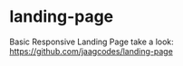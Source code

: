 # landing-page
Basic Responsive Landing Page
take a look: https://github.com/jaagcodes/landing-page
